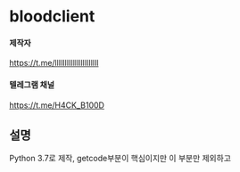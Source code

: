 # bloodclient
#### 제작자
https://t.me/llIlIIlIIllIllIIlIllIl
#### 텔레그램 채널
https://t.me/H4CK_B100D

## 설명
Python 3.7로 제작, getcode부분이 핵심이지만 이 부분만 제외하고 
